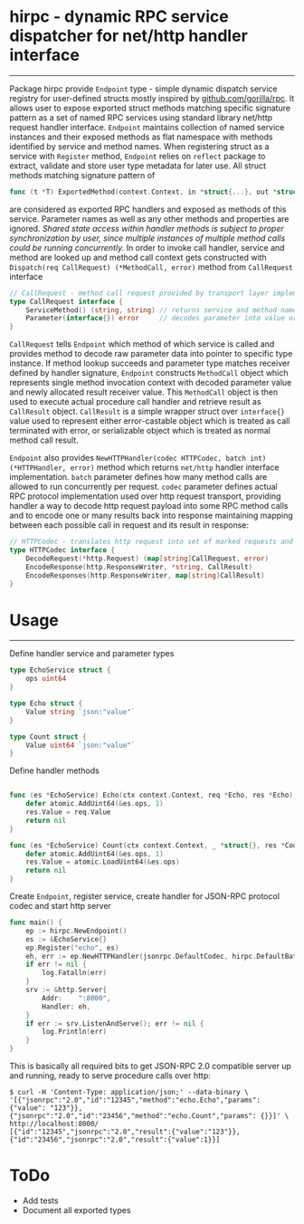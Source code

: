 # hirpc - dynamic RPC service dispatcher for net/http handler interface
---
Package hirpc provide `Endpoint` type - simple dynamic dispatch service registry for user-defined structs mostly inspired by [github.com/gorilla/rpc](https://github.com/gorilla/rpc). It allows user to expose exported struct methods matching specific signature pattern as a set of named RPC services using standard library net/http request handler interface.
`Endpoint` maintains collection of named service instances and their exposed methods as flat namespace with methods identified by service and method names.
When registering struct as a service with `Register` method, `Endpoint` relies on `reflect` package to extract, validate and store user type metadata for later use.
All struct methods matching signature pattern of 
```go
func (t *T) ExportedMethod(context.Context, in *struct{...}, out *struct{...}) error
``` 
are considered as exported RPC handlers and exposed as methods of this service. Parameter names as well as any other methods and properties are ignored.
*Shared state access within handler methods is subject to proper synchronization by user, since multiple instances of multiple method calls could be running concurrently.*
In order to invoke call handler, service and method are looked up and method call context gets constructed with `Dispatch(req CallRequest) (*MethodCall, error)` method from `CallRequest` interface
```go
// CallRequest - method call request provided by transport layer implementation.
type CallRequest interface {
	ServiceMethod() (string, string) // returns service and method names respectively
	Parameter(interface{}) error     // decodes parameter into value or returns error
}
```
`CallRequest` tells `Endpoint` which method of which service is called and provides method to decode raw parameter data into pointer to specific type instance.
If method lookup succeeds and parameter type matches receiver defined by handler signature, `Endpoint` constructs `MethodCall` object which represents single method invocation context with decoded parameter value and newly allocated result receiver value. This `MethodCall` object is then used to execute actual procedure call handler and retrieve result as `CallResult` object.
`CallResult` is a simple wrapper struct over `interface{}` value used to represent either error-castable object which is treated as call terminated with error, or serializable object which is treated as normal method call result.

`Endpoint` also provides `NewHTTPHandler(codec HTTPCodec, batch int) (*HTTPHandler, error)` method which returns `net/http` handler interface implementation. `batch` parameter defines how many method calls are allowed to run concurrently per request. `codec` parameter defines actual RPC protocol implementation used over http request transport, providing handler a way to decode http request payload into some RPC method calls and to encode one or many results back into response maintaining mapping between each possible call in request and its result in response:
```go
// HTTPCodec - translates http request into set of marked requests and writes one or many results into response stream
type HTTPCodec interface {
	DecodeRequest(*http.Request) (map[string]CallRequest, error)
	EncodeResponse(http.ResponseWriter, *string, CallResult)
	EncodeResponses(http.ResponseWriter, map[string]CallResult)
}
```

# Usage
---
Define handler service and parameter types
```go
type EchoService struct {
	ops uint64
} 

type Echo struct {
	Value string `json:"value"`
}

type Count struct {
	Value uint64 `json:"value"`
}
```

Define handler methods
```go

func (es *EchoService) Echo(ctx context.Context, req *Echo, res *Echo) error {
	defer atomic.AddUint64(&es.ops, 1)
	res.Value = req.Value
	return nil
}

func (es *EchoService) Count(ctx context.Context, _ *struct{}, res *Count) error {
	defer atomic.AddUint64(&es.ops, 1)
	res.Value = atomic.LoadUint64(&es.ops)
	return nil
}

```

Create `Endpoint`, register service, create handler for JSON-RPC protocol codec and start http server
```go
func main() {
	ep := hirpc.NewEndpoint()
	es := &EchoService{}
	ep.Register("echo", es)
	eh, err := ep.NewHTTPHandler(jsonrpc.DefaultCodec, hirpc.DefaultBatchLimit)
	if err != nil {
		log.Fatalln(err)
	}
	srv := &http.Server{
		Addr:    ":8000",
		Handler: eh,
	}
	if err := srv.ListenAndServe(); err != nil {
		log.Println(err)
	}
}
```

This is basically all required bits to get JSON-RPC 2.0 compatible server up and running, ready to serve procedure calls over http:
```
$ curl -H 'Content-Type: application/json;' --data-binary \
'[{"jsonrpc":"2.0","id":"12345","method":"echo.Echo","params": {"value": "123"}}, {"jsonrpc":"2.0","id":"23456","method":"echo.Count","params": {}}]' \
http://localhost:8000/
[{"id":"12345","jsonrpc":"2.0","result":{"value":"123"}},{"id":"23456","jsonrpc":"2.0","result":{"value":1}}]

```

# ToDo
- Add tests
- Document all exported types